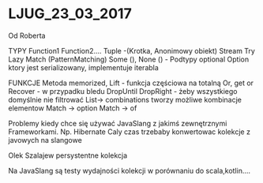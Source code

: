 # LJUG_23_03_2017

Od Roberta

TYPY
Function1 Function2....
Tuple -(Krotka, Anonimowy obiekt)
Stream
Try
Lazy
Match (PatternMatching)
Some (),  None () - Podtypy optional
Option ktory jest serializowany, implementuje iterabla

FUNKCJE
Metoda memorized,
Lift - funkcja częściowa na totalną
Or,  get or
Recover - w przypadku bledu
DropUntil
DropRight - żeby wszystkiego domyślnie nie filtrować
List-> combinations tworzy możliwe kombinacje elementow
Match -> option
Match -> of

Problemy kiedy chce się używać JavaSlang z jakimś zewnętrznymi Frameworkami. Np. Hibernate
Caly czas trzebaby konwertowac kolekcje z javowych na slangowe

Olek Szalajew persystentne kolekcja

Na JavaSlang są testy wydajności kolekcji w porównaniu do scala,kotlin....
